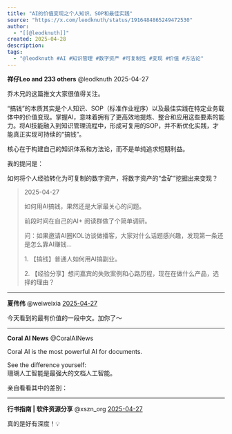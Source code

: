 ```yaml
---
title: "AI的价值变现之个人知识、SOP和最佳实践"
source: "https://x.com/leodknuth/status/1916484865249472530"
author:
  - "[[@leodknuth]]"
created: 2025-04-28
description:
tags:
  - "@leodknuth #AI #知识管理 #数字资产 #可复制性 #变现 #价值 #方法论"
---
```

**祥仔Leo and 233 others** @leodknuth 2025-04-27

乔木兄的这篇推文大家很值得关注。

“搞钱”的本质其实是个人知识、SOP（标准作业程序）以及最佳实践在特定业务载体中的价值变现。掌握AI，意味着拥有了更高效地提炼、整合和应用这些要素的能力。将AI技能融入到知识管理流程中，形成可复用的SOP，并不断优化实践，才能真正实现可持续的“搞钱”。

核心在于构建自己的知识体系和方法论，而不是单纯追求短期利益。

我的提问是：

如何将个人经验转化为可复制的数字资产，将数字资产的“金矿”挖掘出来变现？

> 2025-04-27
> 
> 如何用AI搞钱，果然还是大家最关心的问题。
> 
> 前段时间在自己的AI+ 阅读群做了个简单调研。
> 
> 问：如果邀请AI圈KOL访谈做播客，大家对什么话题感兴趣，发现第一条还是怎么靠AI赚钱...
> 
> 1\. 【搞钱】普通人如何用AI搞副业。
> 
> 2\. 【经验分享】想问嘉宾的失败案例和心路历程，现在在做什么产品，选择的理由？

---

**夏伟伟** @weiweixia [2025-04-27](https://x.com/weiweixia/status/1916503674592911690)

今天看到的最有价值的一段中文。加你了～

---

**Coral AI News** @CoralAINews

Coral AI is the most powerful AI for documents.

See the difference yourself:  
珊瑚人工智能是最强大的文档人工智能。

亲自看看其中的差别：

---

**行书指南 | 软件资源分享** @xszn\_org [2025-04-27](https://x.com/xszn_org/status/1916624909742358580)

真的是好有深度！💡